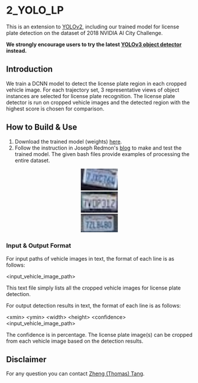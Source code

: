 # 2_YOLO_LP

This is an extension to [YOLOv2](https://pjreddie.com/darknet/yolov2/), including our trained model for license plate detection on the dataset of 2018 NVIDIA AI City Challenge. 

**We strongly encourage users to try the latest [YOLOv3 object detector](https://pjreddie.com/darknet/yolo/) instead.**

## Introduction

We train a DCNN model to detect the license plate region in each cropped vehicle image. For each trajectory set, 3 representative views of object instances are selected for license plate recognition. The license plate detector is run on cropped vehicle images and the detected region with the highest score is chosen for comparison. 

## How to Build & Use

1. Download the trained model (weights) [here](https://drive.google.com/open?id=1T200LSePq0k6fm6c7K9PnnXzgS5-Os7r). 
2. Follow the instruction in Joseph Redmon's [blog](https://pjreddie.com/darknet/yolov2/) to make and test the trained model. The given bash files provide examples of processing the entire dataset. 

<div align="center">
    <img src="demo0.jpg", width="100">
</div>

<div align="center">
    <img src="demo1.jpg", width="100">
</div>

<div align="center">
    <img src="demo2.jpg", width="100">
</div>

### Input & Output Format

For input paths of vehicle images in text, the format of each line is as follows:

\<input_vehicle_image_path\>

This text file simply lists all the cropped vehicle images for license plate detection.   

For output detection results in text, the format of each line is as follows:

\<xmin\> \<ymin\> \<width\> \<height\> \<confidence\> \<input_vehicle_image_path\>

The confidence is in percentage. The license plate image(s) can be cropped from each vehicle image based on the detection results. 

## Disclaimer

For any question you can contact [Zheng (Thomas) Tang](https://github.com/zhengthomastang).